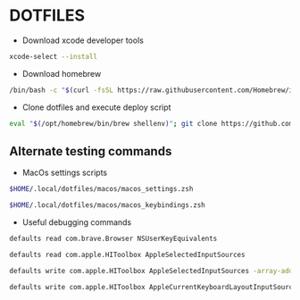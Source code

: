 # DOTFILES

- Download xcode developer tools

```sh
xcode-select --install
```

- Download homebrew

```sh
/bin/bash -c "$(curl -fsSL https://raw.githubusercontent.com/Homebrew/install/HEAD/install.sh)"
```

- Clone dotfiles and execute deploy script

```sh
eval "$(/opt/homebrew/bin/brew shellenv)"; git clone https://github.com/Wh1t3-Rabb1t/dotfiles.git "$HOME/.local/dotfiles"; $HOME/.local/dotfiles/deploy.zsh
```

## Alternate testing commands

- MacOs settings scripts

```sh
$HOME/.local/dotfiles/macos/macos_settings.zsh
```

```sh
$HOME/.local/dotfiles/macos/macos_keybindings.zsh
```

- Useful debugging commands

```sh
defaults read com.brave.Browser NSUserKeyEquivalents
```
```sh
defaults read com.apple.HIToolbox AppleSelectedInputSources
```
```sh
defaults write com.apple.HIToolbox AppleSelectedInputSources -array-add '{ "InputSourceKind" = "Keyboard Layout"; "KeyboardLayout ID" = "-1"; "KeyboardLayout Name" = "Unicode Hex Input"; }'
```
```sh
defaults write com.apple.HIToolbox AppleCurrentKeyboardLayoutInputSourceID -string "com.apple.keylayout.UnicodeHexInput"
```
